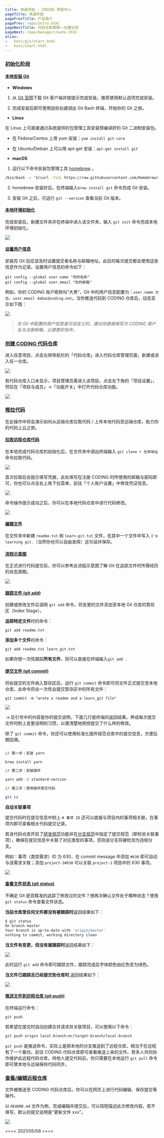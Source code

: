 ```yaml
---
title: 快速开始 - CODING 帮助中心
pageTitle: 快速开始
pagePrevTitle: 产品简介
pagePrev: repo/intro.html
pageNextTitle: 代码仓库管理——创建仓库
pageNext: repo/manage/create.html
alias: 
-   host/git/start.html
-   host/start.html
---
```


### [初始化阶段](#set-up)

#### [本地安装 Git](#install)

-   **Windows**

1.  从 [Git 官网](https://git-scm.com/downloads)下载 Git 客户端并按提示完成安装，推荐使用默认选项完成安装。

2.  完成安装后即可使用鼠标右键调出 Git Bash 终端，开始你的 Git 之旅。

-   **Linux**

在 Linux 上可直接通过系统提供的包管理工具安装预编译好的 Git 二进制安装包。


-   在 Fedora/Centos 上用 yum 安装：`yum install git-core`
-   在 Ubuntu/Debian 上可以用 apt-get 安装：`apt-get install git`

-   **macOS**

1.  运行以下命令安装包管理工具 [homebrew](https://raw.githubusercontent.com/Homebrew/install/master/install) 。

```bash
/bin/bash -c "$(curl -fsSL https://raw.githubusercontent.com/Homebrew/install/HEAD/install.sh)"
```

2.  homebrew 安装好后，在终端输入`brew install git` 命令完成 Git 安装。

3.  安装 Git 之后，可运行 `git --version` 查看当前 Git 版本。

#### [本地环境初始化](#git-init)

完成安装后，新建文件夹并在终端中进入该文件夹，输入 `git init` 命令完成本地环境初始化。

![](https://help-assets.codehub.cn/enterprise/20210508113102.png)

#### [设置用户信息](#user-config)

安装完 Git 后应该及时设置提交者名称与邮箱地址。此后的每次提交都会使用这些信息作为记录。设置用户信息的命令如下：

```shell
git config --global user.name "你的名称"
git config --global user.email "你的邮箱"
```

例如，你的 CODING 账户昵称叫“大黑”，Git 中的用户信息配置为：`user.name 大白`、`user.email dabai@coding.net`。当你推送代码到 CODING 仓库后，动态显示如下图：

![](https://help-assets.codehub.cn/enterprise/20210506180414.png)

> *在 Git 中配置的用户信息是可自定义的，建议你直接填写为 CODING 用户名与注册邮箱，以便更好协作。*

### [创建 CODING 代码仓库](#remote-repo)

进入任意项目，点击左侧导航栏的「代码仓库」进入代码仓库管理页面，新建或进入任一仓库。

![](https://help-assets.codehub.cn/enterprise/20210510103140.png)

若代码仓库入口未显示，项目管理员需进入该项目，点击左下角的「项目设置」，然后在「项目与成员」->「功能开关」中打开代码仓库功能。

![](https://help-assets.codehub.cn/enterprise/20210508112330.png)

### [推拉代码](#push-pull)

在此操作中将会演示如何从远端仓库拉取代码 / 上传本地代码至远端仓库，助力你的代码上云之旅。

#### [拉取远程仓库代码](#pull)

在本地完成代码仓库的初始化后，在文件夹中调出终端输入 `git clone + 仓库地址` 命令拉取代码。

![](https://help-assets.codehub.cn/enterprise/20210826165500.png)

首次拉取后会提示填写凭据，此处填写在注册 CODING 时所使用的邮箱与密码即可，你也可以点击右上角下拉菜单，前往「个人账户设置」中修改凭证信息。

![](https://help-assets.codehub.cn/enterprise/20210826164441.png)

命令操作提示成功之后，你可以在本地代码仓库中进行代码修改。

![](https://help-assets.codehub.cn/enterprise/20210826164839.png)

#### [编辑文件](#edit)

在文件夹中新建 `readme.txt` 和 `learn-git.txt` 文件，在其中一个文件中写入 `I'm learning git.`（当然你也可以自由发挥）这句话并保存。

#### [流程示意图](#map)

在正式进行代码提交前，你可以参考此流程示意图了解 Git 在追踪文件时所需经历的状态周期。

![](https://dn-coding-net-production-pp.codehub.cn/7ee84cd0-0458-4fe8-a941-ee235503fa38.png)

#### [跟踪文件 (git add)](#git-add)

创建或修改文件后调用 `git add` 命令，将变更的文件添加至本地 Git 仓库的暂存区（Index Stage）。

**追踪特定文件**时的命令：

```shell
git add readme.txt
```

**添加多个文件**的命令：

```shell
git add readme.txt learn_git.txt
```

如果你想一次性跟踪**所有文件**，则可以直接在终端输入`git add .` 

#### [提交文件 (git commit)](#git-commit)

将拟提交的文件纳入暂存区后，运行 `git commit` 命令即可将文件正式提交至本地仓库，此命令将会一次性会提交暂存区中的所有文件：

```shell
git commit -m "wrote a readme and a learn_git file"
```

![](https://help-assets.codehub.cn/enterprise/20210508140906.png)

`-m` 后引号中的内容是你的提交说明，下面几行是终端的返回结果。养成每次提交文件时附上变更说明的习惯，以便清楚地把控提交了什么样的修改。

除了 `git commit` 命令，你还可以使用标准化插件规范仓库中的提交信息，方便后期回溯。

```bash

// 第一步：安装 yarn

brew install yarn

// 第二步：安裝插件

yarn add -D standard-version

// 第三步：使用插件提交代码

git cz
```

**自动关联事项**

提交代码时在提交信息中附上 `# 事项 ID` 还可以直接与项目内的事项相关联，在事项内即可查看相关代码提交记录。

若该代码仓库开启了[研发规范](/docs/repo/config/spec.html)功能并在[分支规范](/docs/repo/config/spec.html#release-spec)中指定了提交规范（即检验关联事项），确保在提交信息中关联了对应类型的事项。否则该分支将被检测为违规分支。


例如：事项（类型需求）ID 为 630，在 commit message 中添加 `#630` 即可自动与该需求关联；添加 `project-1#630` 可以关联 `project-1` 项目中的 630 事项。

![](https://help-assets.codehub.cn/enterprise/20210528140906.png)

#### [查看文件状态 (git status)](#git-status)

不确定 Git 是否精准的追踪了修改过的文件？想再次确认文件处于哪种状态？使用 `git status` 命令查看文件状态。

**当前仓库里任何文件都没有被跟踪时**返回结果如下：

```bash
$ git status
On branch master
Your branch is up-to-date with 'origin/master'
nothing to commit, working directory clean
```

**当文件有变更，但没有被跟踪时**返回结果如下：

![](https://help-assets.codehub.cn/enterprise/20210508141612.png)

此时运行 `git add` 命令即可跟踪文件，跟踪完成后字体颜色由红色变为绿色。

**当文件已跟踪且已经提交到仓库时**,返回结果如下：

![](https://help-assets.codehub.cn/enterprise/20210508142106.png)

#### [推送文件到远程仓库 (git push)](#git-push)

在终端运行命令：

```shell
git push
```

若希望在提交时自动创建合并请求并关联项目，可以使用以下命令：

```bash
git push origin local-branch:mr/target-branch/local-branch
```

`git push` 是推送命令，实际上是把本地的分支推送到了远程仓库，相当于在远程有了一个备份。前往 CODING 代码仓库即可查看推送上来的文件。若多人共同协作维护此远程代码仓库，待他人提交代码后，你只需要在本地运行 `git pull` 命令即可使本地与远端保持代码同步。

### [查看/编辑远程仓库](#view-modify)

文件被推送至 CODING 代码仓库后，你可以在网页上进行代码编辑、保存提交等操作。

以 `README.md` 文件为例，完成编辑并提交后，可以简短描述此次修改内容。若不填写，默认的提交说明是“更新文件 xxx”。

![](https://help-assets.codehub.cn/enterprise/20210508145129.png)

==== 2021/05/08 ====
